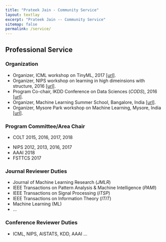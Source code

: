 ```yaml
---
title: "Prateek Jain - Community Service"
layout: textlay
excerpt: "Prateek Jain -- Community Service"
sitemap: false
permalink: /service/
---
```


## Professional Service

### Organization 

* Organizer, ICML workshop on TinyML, 2017 [\[url\]](http://sites.google.com/tinyml2017/).
* Organizer, NIPS workshop on learning in high dimeinsions with structure, 2016 [\[url\]]().
* Program Co-chair, IKDD Conference on Data Sciences (*CODS*), 2016 [ \[url\]](http://ikdd.acm.org/Site/CoDS2016/).
* Organizer, Machine Learning Summer School, Bangalore, India [ \[url\]](http://research.microsoft.com/).
* Organizer, Mysore Park workshop on Machine Learning, Mysore, India [ \[url\]](http://research.microsoft.com/).

### Program Committee/Area Chair 

* COLT 2015, 2016, 2017, 2018
- NIPS 2012, 2013, 2016, 2017
- AAAI 2018
- FSTTCS 2017

### Journal Reviewer Duties

- Journal of Machine Learning Research (*JMLR*)
- IEEE Transactions on Pattern Analysis & Machine Intelligence (*PAMI*)
- IEEE Transactions on Signal Processing (*ITSP*)
- IEEE Transactions on Information Theory (*ITIT*)
- Machine Learning (ML)
- ...

### Conference Reviewer Duties

* ICML, NIPS, AISTATS, KDD, AAAI ... 